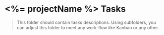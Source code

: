 # <%= projectName %> Tasks
> This folder should contain tasks descriptions. Using subfolders, you can adjust this folder to meet any work-flow like Kanban or any other.